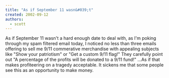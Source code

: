 ```yaml
---
title: "As if September 11 wasn&#039;t"
created: 2002-09-12
authors: 
  - scott
---
```


As if September 11 wasn't a hard enough date to deal with, as I'm poking through my spam filtered email today, I noticed no less than three emails offering to sell me 9/11 commerative merchandise with appealing subjects like "Show your patriotism" or "Get a custom 9/11 flag!" They carefully point out "A percentage of the profits will be donated to a 9/11 fund!" ...As if that makes profiteering on a tragedy acceptable. It sickens me that some people see this as an opportunity to make money.
